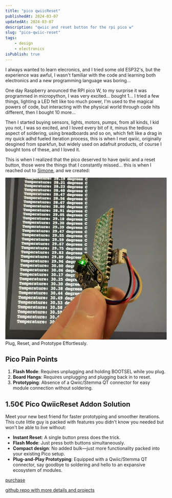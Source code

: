 ```yaml
---
title: "pico qwiicReset"
publishedAt: 2024-03-07
updatedAt: 2024-03-07
description: "qwiic and reset button for the rpi pico w"
slug: "pico-qwiic-reset"
tags:
    - design
    - electronics
isPublish: true
---
```

I always wanted to learn elecronics, and I tried some old ESP32's, but the experience was awful, I wasn't familiar with the code and learning both electronics and a new programming language was boring...

One day Raspberry anounced the RPI pico W, to my surprise it was programmed in micropython, I was very excited... bought 1... I tried a few things, lighting a LED felt like too much power, I'm used to the magical powers of code, but interacting with the physical world through code hits different, then I bought 10 more...

Then I started buying sensors, lights, motors, pumps, from all kinds, I kid you not, I was so excited, and I loved every bit of it, minus the tedious aspect of soldering, using breadboards and so on, which felt like a drag in my quick adhd fueled iteration process, this is when I met qwiic, originally desgined from sparkfun, but widely used on adafruit products, of course I bought tons of these, and I loved it.

This is when I realized that the pico deserved to have qwiic and a reset button, those were the things that I constantly missed... this is when I reached out to [Simone](https://www.duppa.net), and we created:

![soldered without pins](../pico-qwiic-reset.webp)
Plug, Reset, and Prototype Effortlessly.

## Pico Pain Points
1. **Flash Mode**: Requires unplugging and holding BOOTSEL while you plug.
2. **Board Hangs**: Requires unplugging and plugging back in to reset.
3. **Prototyping**: Absence of a Qwiic/Stemma QT connector for easy module connection without soldering.

## 1.50€ Pico QwiicReset Addon Solution
Meet your new best friend for faster prototyping and smoother iterations. This cute little guy is packed with features you didn't know you needed but won't be able to live without:
- **Instant Reset**: A single button press does the trick.
- **Flash Mode**: Just press both buttons simultaneously.
- **Compact design**: No added bulk—just more functionality packed into your existing Pico setup.
- **Plug-and-Play Prototyping**: Equipped with a Qwiic/Stemma QT connector, say goodbye to soldering and hello to an expansive ecosystem of modules.

[purchase](https://www.duppa.net/shop/rpi-pico-reset-button-qwiic-connector/?v=04c19fa1e772)

[github repo with more details and projects](https://github.com/adriangalilea/pico_qwiic_addon/tree/main)